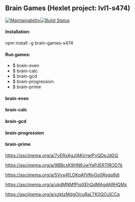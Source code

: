 ## Brain Games (Hexlet project: lvl1-s474)

[![Maintainability](https://api.codeclimate.com/v1/badges/0e93cb25d8a14ee0ec71/maintainability)](https://codeclimate.com/github/lev33/project-lvl1-s474/maintainability)[![Build Status](https://travis-ci.org/lev33/project-lvl1-s474.svg?branch=master)](https://travis-ci.org/lev33/project-lvl1-s474)


#### Installation:

npm install -g brain-games-s474

#### Run games:

*  $ brain-even
*  $ brain-calc
*  $ brain-gcd
*  $ brain-progression
*  $ brain-prime

#### brain-even

<script id="asciicast-xzktzMdgOlcuRaLTK0QOJjCCq" src="https://asciinema.org/a/xzktzMdgOlcuRaLTK0QOJjCCq.js" data-cols="100" data-rows="15" data-preload="1" async></script>

#### brain-calc

<script id="asciicast-ukdMNMfPjqXEhQdMAgdARHQMs" src="https://asciinema.org/a/ukdMNMfPjqXEhQdMAgdARHQMs.js" async></script>

#### brain-gcd

<script id="asciicast-5Vyx4fLOKpAfVNyGs0Rsgp8dj" src="https://asciinema.org/a/5Vyx4fLOKpAfVNyGs0Rsgp8dj.js" async></script>

#### brain-progression

<script id="asciicast-9BBcxK9HN6JwYqPJERTlROD7k" src="https://asciinema.org/a/9BBcxK9HN6JwYqPJERTlROD7k.js" data-cols="100" data-rows="15" data-preload="1" async></script>

#### brain-prime

<script id="asciicast-7vERxAgJIAKirrwlPyQDeJdGQ" src="https://asciinema.org/a/7vERxAgJIAKirrwlPyQDeJdGQ.js" async></script>


https://asciinema.org/a/7vERxAgJIAKirrwlPyQDeJdGQ

https://asciinema.org/a/9BBcxK9HN6JwYqPJERTlROD7k

https://asciinema.org/a/5Vyx4fLOKpAfVNyGs0Rsgp8dj

https://asciinema.org/a/ukdMNMfPjqXEhQdMAgdARHQMs

https://asciinema.org/a/xzktzMdgOlcuRaLTK0QOJjCCq
